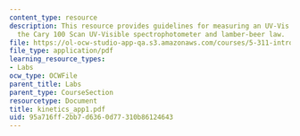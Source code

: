 ```yaml
---
content_type: resource
description: This resource provides guidelines for measuring an UV-Vis spectrum using
  the Cary 100 Scan UV-Visible spectrophotometer and lamber-beer law.
file: https://ol-ocw-studio-app-qa.s3.amazonaws.com/courses/5-311-introductory-chemical-experimentation-fall-2005/95a716ff2bb7d6360d77310b86124643_kinetics_app1.pdf
file_type: application/pdf
learning_resource_types:
- Labs
ocw_type: OCWFile
parent_title: Labs
parent_type: CourseSection
resourcetype: Document
title: kinetics_app1.pdf
uid: 95a716ff-2bb7-d636-0d77-310b86124643
---
```

